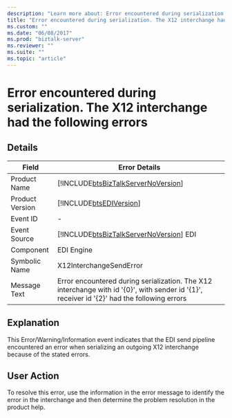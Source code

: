 ```yaml
---
description: "Learn more about: Error encountered during serialization. The X12 interchange had the following errors"
title: "Error encountered during serialization. The X12 interchange had the following errors"
ms.custom: ""
ms.date: "06/08/2017"
ms.prod: "biztalk-server"
ms.reviewer: ""
ms.suite: ""
ms.topic: "article"
---
```

# Error encountered during serialization. The X12 interchange had the following errors
## Details  
  
|    Field        |                                           Error Details                                                                                     |
|-----------------|---------------------------------------------------------------------------------------------------------------------------------------------|
|  Product Name   |                             [!INCLUDE[btsBizTalkServerNoVersion](../includes/btsbiztalkservernoversion-md.md)]                              |
| Product Version |                                         [!INCLUDE[btsEDIVersion](../includes/btsediversion-md.md)]                                          |
|    Event ID     |                                                                      -                                                                      |
|  Event Source   |                           [!INCLUDE[btsBizTalkServerNoVersion](../includes/btsbiztalkservernoversion-md.md)] EDI                            |
|    Component    |                                                                 EDI Engine                                                                  |
|  Symbolic Name  |                                                           X12InterchangeSendError                                                           |
|  Message Text   | Error encountered during serialization. The X12 interchange with id '{0}', with sender id '{1}', receiver id '{2}' had the following errors |
  
## Explanation  
 This Error/Warning/Information event indicates that the EDI send pipeline encountered an error when serializing an outgoing X12 interchange because of the stated errors.  
  
## User Action  
 To resolve this error, use the information in the error message to identify the error in the interchange and then determine the problem resolution in the product help.
